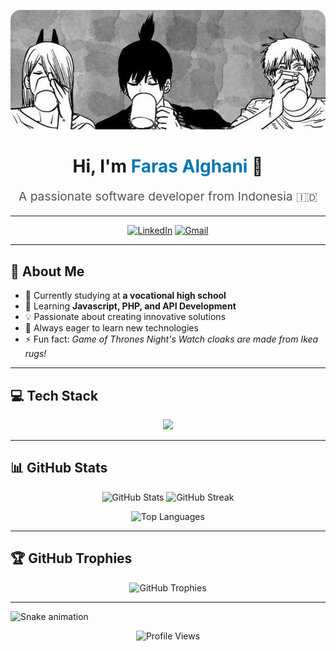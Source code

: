 <!-- ANIME BANNER -->
<p align="center">
  <img src="download.jpg" alt="Anime Banner" width="100%" style="max-height:220px; object-fit:cover; border-radius:16px;"/>
</p>

<h1 align="center">Hi, I'm <span style="color:#0077B5">Faras Alghani</span> 👋</h1>
<p align="center" style="font-size:1.2rem; color:#555;">A passionate software developer from Indonesia 🇮🇩</p>

---

<!-- CONTACT & SOCIALS -->
<p align="center">
  <a href="https://www.linkedin.com/in/faras-alghani-29nov207/" target="_blank"><img src="https://img.shields.io/badge/LinkedIn-0077B5?style=for-the-badge&logo=linkedin&logoColor=white" alt="LinkedIn"/></a>
  <a href="mailto:nvsrfaras@gmail.com"><img src="https://img.shields.io/badge/Gmail-D14836?style=for-the-badge&logo=gmail&logoColor=white" alt="Gmail"/></a>
</p>

---

<!-- ABOUT ME -->
## 🚀 About Me

- 🔭 Currently studying at **a vocational high school**
- 🌱 Learning **Javascript, PHP, and API Development**
- 💡 Passionate about creating innovative solutions
- 🎯 Always eager to learn new technologies
- ⚡ Fun fact: *Game of Thrones Night's Watch cloaks are made from Ikea rugs!*

---

<!-- TECH STACK -->
## 💻 Tech Stack
<p align="center">
  <img src="https://skillicons.dev/icons?i=js,ts,php,html,css,python,dart,react,nextjs,nodejs,tailwind,laravel,flask,opencv,flutter" />
</p>

---

<!-- GITHUB STATS -->
## 📊 GitHub Stats
<p align="center">
  <img src="https://github-readme-stats.vercel.app/api?username=farasalgh&theme=github_dark&hide_border=true&include_all_commits=true&count_private=true" alt="GitHub Stats" width="48%"/>
  <img src="https://github-readme-streak-stats.herokuapp.com/?user=farasalgh&theme=github-dark-blue&hide_border=true" alt="GitHub Streak" width="48%"/>
</p>
<p align="center">
  <img src="https://github-readme-stats.vercel.app/api/top-langs/?username=farasalgh&theme=github_dark&hide_border=true&layout=compact" alt="Top Languages" width="40%"/>
</p>

---

<!-- TROPHIES -->
## 🏆 GitHub Trophies
<p align="center">
  <img src="https://github-profile-trophy.vercel.app/?username=farasalgh&theme=algolia&no-frame=true&margin-w=8" alt="GitHub Trophies" />
</p>

---

<img src="https://raw.githubusercontent.com/hikmalrdtya/farasalgh/output/snake.svg" alt="Snake animation" />

<!-- FOOTER -->
<p align="center">
  <img src="https://komarev.com/ghpvc/?username=farasalgh&label=Profile%20views&color=0e75b6&style=flat" alt="Profile Views" />
</p>
